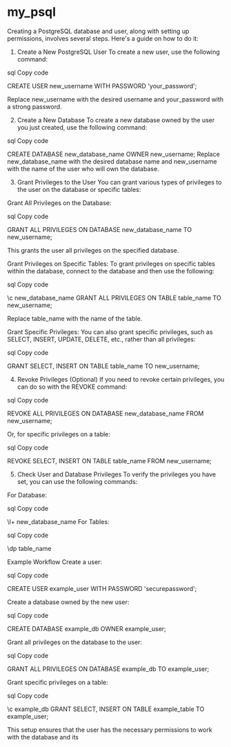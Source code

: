 # my_psql


Creating a PostgreSQL database and user, along with setting up permissions, involves several steps. Here's a guide on how to do it:

1. Create a New PostgreSQL User
To create a new user, use the following command:

sql
Copy code


CREATE USER new_username WITH PASSWORD 'your_password';


Replace new_username with the desired username and your_password with a strong password.

2. Create a New Database
To create a new database owned by the user you just created, use the following command:

sql
Copy code


CREATE DATABASE new_database_name OWNER new_username;
Replace new_database_name with the desired database name and new_username with the name of the user who will own the database.

3. Grant Privileges to the User
You can grant various types of privileges to the user on the database or specific tables:



Grant All Privileges on the Database:

sql
Copy code


GRANT ALL PRIVILEGES ON DATABASE new_database_name TO new_username;



This grants the user all privileges on the specified database.

Grant Privileges on Specific Tables:
To grant privileges on specific tables within the database, connect to the database and then use the following:

sql
Copy code


\c new_database_name
GRANT ALL PRIVILEGES ON TABLE table_name TO new_username;



Replace table_name with the name of the table.

Grant Specific Privileges:
You can also grant specific privileges, such as SELECT, INSERT, UPDATE, DELETE, etc., rather than all privileges:

sql
Copy code


GRANT SELECT, INSERT ON TABLE table_name TO new_username;


4. Revoke Privileges (Optional)
If you need to revoke certain privileges, you can do so with the REVOKE command:

sql
Copy code


REVOKE ALL PRIVILEGES ON DATABASE new_database_name FROM new_username;


Or, for specific privileges on a table:

sql
Copy code


REVOKE SELECT, INSERT ON TABLE table_name FROM new_username;


5. Check User and Database Privileges
To verify the privileges you have set, you can use the following commands:

For Database:

sql
Copy code


\l+ new_database_name
For Tables:

sql
Copy code


\dp table_name


Example Workflow
Create a user:

sql
Copy code


CREATE USER example_user WITH PASSWORD 'securepassword';


Create a database owned by the new user:

sql
Copy code


CREATE DATABASE example_db OWNER example_user;

Grant all privileges on the database to the user:

sql
Copy code


GRANT ALL PRIVILEGES ON DATABASE example_db TO example_user;


Grant specific privileges on a table:

sql
Copy code


\c example_db
GRANT SELECT, INSERT ON TABLE example_table TO example_user;


This setup ensures that the user has the necessary permissions to work with the database and its 
